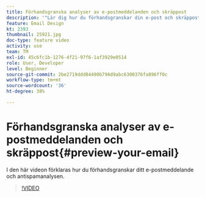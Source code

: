 ```yaml
---
title: Förhandsgranska analyser av e-postmeddelanden och skräppost
description: '"Lär dig hur du förhandsgranskar din e-post och skräppostanalysen."'
feature: Email Design
kt: 2393
thumbnail: 25921.jpg
doc-type: feature video
activity: use
team: TM
exl-id: 45c6fc1b-1276-4f21-97f6-1af3929e0514
role: User, Developer
level: Beginner
source-git-commit: 2be2719ddd84490b796d9abc6300376fa896ff0c
workflow-type: tm+mt
source-wordcount: '36'
ht-degree: 38%

---
```


# Förhandsgranska analyser av e-postmeddelanden och skräppost{#preview-your-email}

I den här videon förklaras hur du förhandsgranskar ditt e-postmeddelande och antispamanalysen.

>[!VIDEO](https://video.tv.adobe.com/v/25921?quality=12)

